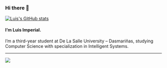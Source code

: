 ### Hi there 👋
[![Luis's GitHub stats](https://github-readme-stats.vercel.app/api?username=LuisAPI)](https://github.com/anuraghazra/github-readme-stats)

#### I’m Luis Imperial.

I’m a third-year student at De La Salle University – Dasmariñas, studying Computer Science with specialization in Intelligent Systems.

-----

![](https://social-cdn.vivaldi.net/system/accounts/headers/109/381/802/621/232/583/original/c0ef3a79ad593916.png)